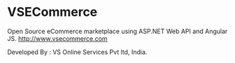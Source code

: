 # VSECommerce
Open Source eCommerce marketplace using ASP.NET Web API and Angular JS. http://www.vsecommerce.com

Developed By : VS Online Services Pvt ltd, India.
